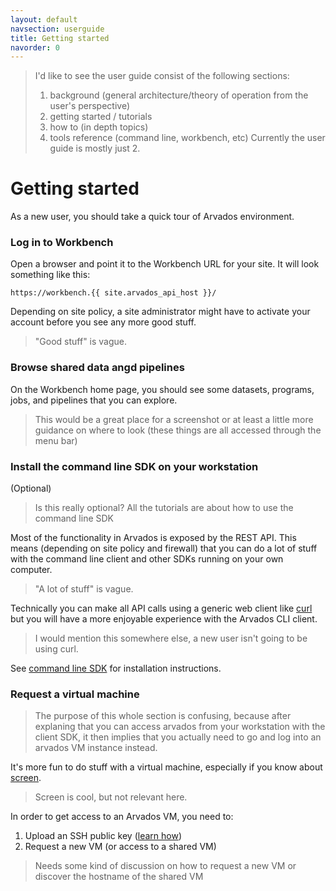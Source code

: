 ```yaml
---
layout: default
navsection: userguide
title: Getting started
navorder: 0
---
```


> I'd like to see the user guide consist of the following sections:
> 1. background (general architecture/theory of operation from the user's perspective)
> 2. getting started / tutorials
> 3. how to (in depth topics)
> 4. tools reference (command line, workbench, etc)
> Currently the user guide is mostly just 2.

# Getting started

As a new user, you should take a quick tour of Arvados environment.


### Log in to Workbench

Open a browser and point it to the Workbench URL for your site. It
will look something like this:

`https://workbench.{{ site.arvados_api_host }}/`

Depending on site policy, a site administrator might have to activate
your account before you see any more good stuff.

> "Good stuff" is vague.

### Browse shared data angd pipelines

On the Workbench home page, you should see some datasets, programs,
jobs, and pipelines that you can explore.

> This would be a great place for a screenshot or at least a little
> more guidance on where to look (these things are all accessed
> through the menu bar)

### Install the command line SDK on your workstation

(Optional)

> Is this really optional?  All the tutorials are about how to use
> the command line SDK

Most of the functionality in Arvados is exposed by the REST API. This
means (depending on site policy and firewall) that you can do a lot of
stuff with the command line client and other SDKs running on your own
computer.

> "A lot of stuff" is vague.

Technically you can make all API calls using a generic web client like
[curl](http://curl.haxx.se/docs/) but you will have a more enjoyable
experience with the Arvados CLI client.

> I would mention this somewhere else, a new user isn't going to be using
> curl.

See [command line SDK](sdk-cli.html) for installation instructions.

### Request a virtual machine

> The purpose of this whole section is confusing, because after explaning that you
> can access arvados from your workstation with the client SDK, it then
> implies that you actually need to go and log into an arvados VM instance
> instead.

It's more fun to do stuff with a virtual machine, especially if you
know about [screen](http://www.gnu.org/software/screen/).

> Screen is cool, but not relevant here.

In order to get access to an Arvados VM, you need to:

1. Upload an SSH public key ([learn how](ssh-access.html))
1. Request a new VM (or access to a shared VM)

> Needs some kind of discussion on how to request a new VM or discover
> the hostname of the shared VM

